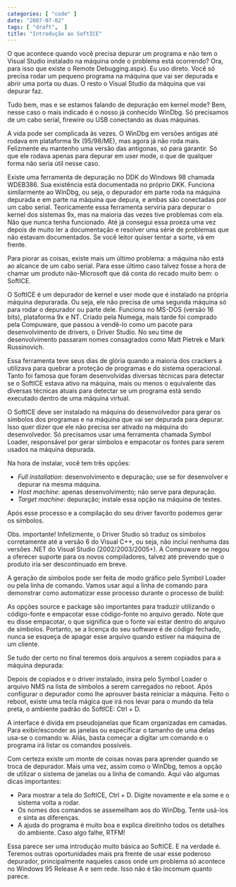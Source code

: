 ```yaml
---
categories: [ "code" ]
date: "2007-07-02"
tags: [ "draft",  ]
title: "Introdução ao SoftICE"
---
```

O que acontece quando você precisa depurar um programa e não tem o Visual Studio instalado na máquina onde o problema está ocorrendo? Ora, para isso que existe o Remote Debugging.aspx). Eu uso direto. Você só precisa rodar um pequeno programa na máquina que vai ser depurada e abrir uma porta ou duas. O resto o Visual Studio da máquina que vai depurar faz.

Tudo bem, mas e se estamos falando de depuração em kernel mode? Bem, nesse caso o mais indicado é o nosso já conhecido WinDbg. Só precisamos de um cabo serial, firewire ou USB conectando as duas máquinas.

A vida pode ser complicada às vezes. O WinDbg em versões antigas até rodava em plataforma 9x (95/98/ME), mas agora já não roda mais. Felizmente eu mantenho uma versão das antigonas, só para garantir. Só que ele rodava apenas para depurar em user mode, o que de qualquer forma não seria útil nesse caso.

Existe uma ferramenta de depuração no DDK do Windows 98 chamada WDEB386. Sua existência está documentada no próprio DKK. Funciona similarmente ao WinDbg, ou seja, o depurador em parte roda na máquina depurada e em parte na máquina que depura, e ambas são conectadas por um cabo serial. Teoricamente essa ferramenta serviria para depurar o kernel dos sistemas 9x, mas na maioria das vezes tive problemas com ela. Não que nunca tenha funcionado. Até já consegui essa proeza uma vez depois de muito ler a documentação e resolver uma série de problemas que não estavam documentados. Se você leitor quiser tentar a sorte, vá em frente.

Para piorar as coisas, existe mais um último problema: a máquina não está ao alcance de um cabo serial. Para esse último caso talvez fosse a hora de chamar um produto não-Microsoft que dá conta do recado muito bem: o SoftICE.

O SoftICE é um depurador de kernel e user mode que é instalado na própria máquina depurarada. Ou seja, ele não precisa de uma segunda máquina só para rodar o depurador ou parte dele. Funciona no MS-DOS (versão 16 bits), plataforma 9x e NT. Criado pela Numega, mais tarde foi comprado pela Compuware, que passou a vendê-lo como um pacote para desenvolvimento de drivers, o Driver Studio. No seu time de desenvolvimento passaram nomes consagrados como Matt Pietrek e Mark Russinovich.

Essa ferramenta teve seus dias de glória quando a maioria dos crackers a utilizava para quebrar a proteção de programas e do sistema operacional. Tanto foi famosa que foram desenvolvidas diversas técnicas para detectar se o SoftICE estava ativo na máquina, mais ou menos o equivalente das diversas técnicas atuais para detectar se um programa está sendo executado dentro de uma máquina virtual.

O SoftICE deve ser instalado na máquina do desenvolvedor para gerar os símbolos dos programas e na máquina que vai ser depurada para depurar. Isso quer dizer que ele não precisa ser ativado na máquina do desenvolvedor. Só precisamos usar uma ferramenta chamada Symbol Loader, responsável por gerar símbolos e empacotar os fontes para serem usados na máquina depurada.

Na hora de instalar, você tem três opções:

	
  * _Full installation_: desenvolvimento e depuração; use se for desenvolver e depurar na mesma máquina.
  * _Host machine_: apenas desenvolvimento; não serve para depuração.
  * _Target machine_: depuração; instale essa opção na máquina de testes.

Após esse processo e a compilação do seu driver favorito podemos gerar os símbolos.

Obs. importante! Infelizmente, o Driver Studio só traduz os símbolos corretamente até a versão 6 do Visual C++, ou seja, não inclui nenhuma das versões .NET do Visual Studio (2002/2003/2005+). A Compuware se negou a oferecer suporte para os novos compiladores, talvez até prevendo que o produto iria ser descontinuado em breve.

A geração de símbolos pode ser feita de modo gráfico pelo Symbol Loader ou pela linha de comando. Vamos usar aqui a linha de comando para demonstrar como automatizar esse processo durante o processo de build:

As opções source e package são importantes para traduzir utilizando o código-fonte e empacotar esse código-fonte no arquivo gerado. Note que eu disse empacotar, o que significa que o fonte vai estar dentro do arquivo de símbolos. Portanto, se a licença do seu software é de código fechado, nunca se esqueça de apagar esse arquivo quando estiver na máquina de um cliente.

Se tudo der certo no final teremos dois arquivos a serem copiados para a máquina depurada:

Depois de copiados e o driver instalado, insira pelo Symbol Loader o arquivo NMS na lista de símbolos a serem carregados no reboot. Após configurar o depurador como lhe aprouver basta reiniciar a máquina. Feito o reboot, existe uma tecla mágica que irá nos levar para o mundo da tela preta, o ambiente padrão do SoftICE: Ctrl + D.

A interface é divida em pseudojanelas que ficam organizadas em camadas. Para exibir/esconder as janelas ou especificar o tamanho de uma delas usa-se o comando w. Aliás, basta começar a digitar um comando e o programa irá listar os comandos possíveis.

Com certeza existe um monte de coisas novas para aprender quando se troca de depurador. Mais uma vez, assim como o WinDbg, temos a opção de utilizar o sistema de janelas ou a linha de comando. Aqui vão algumas dicas importantes:

  * Para mostrar a tela do SoftICE, Ctrl + D. Digite novamente e ela some e o sistema volta a rodar.
  * Os nomes dos comandos se assemelham aos do WinDbg. Tente usá-los e sinta as diferenças.
  * A ajuda do programa é muito boa e explica direitinho todos os detalhes do ambiente. Caso algo falhe, RTFM!

Essa parece ser uma introdução muito básica ao SoftICE. E na verdade é. Teremos outras oportunidades mais pra frente de usar esse poderoso depurador, principalmente naqueles casos onde um problema só acontece no Windows 95 Release A e sem rede. Isso não é tão incomum quanto parece.
